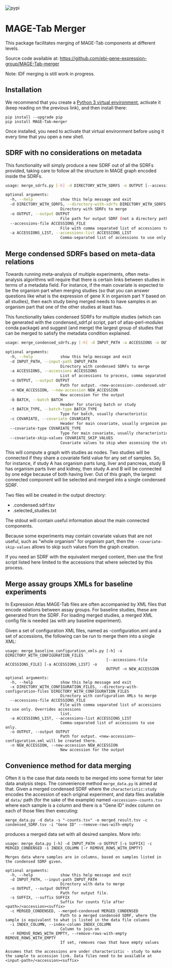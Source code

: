 ![pypi](https://img.shields.io/pypi/v/all_badge.svg)

# MAGE-Tab Merger

This package facilitates merging of MAGE-Tab components at different levels.

Source code available at: https://github.com/ebi-gene-expression-group/MAGE-Tab-merger

Note: IDF merging is still work in progress.

## Installation

We recommend that you create a [Python 3 virtual environment](https://docs.python.org/3/library/venv.html#creating-virtual-environments),
activate it (keep reading on the previous link), and then install there:

```
pip install --upgrade pip
pip install MAGE-Tab-merger
```

Once installed, you need to activate that virtual environment before using it every time that you open a new shell.

## SDRF with no considerations on metadata

This functionality will simply produce a new SDRF out of all the SDRFs provided, taking care to follow all the structure
in MAGE graph encoded inside the SDRFs.

```bash
usage: merge_sdrfs.py [-h] -d DIRECTORY_WITH_SDRFS -o OUTPUT [--accessions-file ACCESSIONS_FILE] [-a ACCESSIONS_LIST]

optional arguments:
  -h, --help            show this help message and exit
  -d DIRECTORY_WITH_SDRFS, --directory-with-sdrfs DIRECTORY_WITH_SDRFS
                        Directory with SDRFs to merge
  -o OUTPUT, --output OUTPUT
                        File path for output SDRF (not a directory path)..
  --accessions-file ACCESSIONS_FILE
                        File with comma separated list of accessions to use only. Overrides accessions list.
  -a ACCESSIONS_LIST, --accessions-list ACCESSIONS_LIST
                        Comma-separated list of accessions to use only.
```

## Merge condensed SDRFs based on meta-data relations

Towards running meta-analysis of multiple experiments, often meta-analysis algorithms will require
that there is certain links between studies in terms of a metadata field. For instance, if the main
covariate is expected to be the organism part when merging studies (so that you can answer questions like
what is the expression of gene X in organism part Y based on all studies), then each study being merged
needs to have samples in an organism part that one of the other studies at least has.

This functionality takes condensed SDRFs for multiple studies (which can be generated with the condensed_sdrf.pl script, part of
atlas-perl-modules conda package) and suggest (and merge) the largest group of studies that can be merged to satisfy
the metadata condition explained.

```bash
usage: merge_condensed_sdrfs.py [-h] -d INPUT_PATH -a ACCESSIONS -o OUTPUT -n NEW_ACCESSION [-b BATCH] [-t BATCH_TYPE] [-c COVARIATE] [--covariate-type COVARIATE_TYPE] [--covariate-skip-values COVARIATE_SKIP_VALUES]

optional arguments:
  -h, --help            show this help message and exit
  -d INPUT_PATH, --input-path INPUT_PATH
                        Directory with condensed SDRFs to merge
  -a ACCESSIONS, --accessions ACCESSIONS
                        List of accessions to process, comma separated
  -o OUTPUT, --output OUTPUT
                        Path for output. <new-accession>.condensed.sdrf.tsv and <new-accession>.selected_studies.txt will be created there.
  -n NEW_ACCESSION, --new-accession NEW_ACCESSION
                        New accession for the output
  -b BATCH, --batch BATCH
                        Header for storing batch or study
  -t BATCH_TYPE, --batch-type BATCH_TYPE
                        Type for batch, usually characteristic
  -c COVARIATE, --covariate COVARIATE
                        Header for main covariate, usually organism part
  --covariate-type COVARIATE_TYPE
                        Type for main covariate, usually characteristic
  --covariate-skip-values COVARIATE_SKIP_VALUES
                        Covariate values to skip when assessing the studies connectivity; a commma separated list of values
```

This will compute a graph with studies as nodes. Two studies will be connected if they share a covariate field value for any set of samples.
So, for instance, if study A has organism parts lung, liver and pancreas, study B has organism parts liver and kidney,
then study A and B will be connected by one edge because of both having liver. Out of this graph,
the largest connected component will be selected and merged into a single condensed SDRF.

Two files will be created in the output directory:

- <new-accession>.condensed.sdrf.tsv
- <new-accession>.selected_studies.txt

The stdout will contain useful information about the main connected components.

Because some experiments may contain covariate values that are not useful, such as "whole organism" for organism part,
then the `--covariate-skip-values` allows to skip such values from the graph creation.

If you need an SDRF with the equivalent merged content, then use the first script listed here limited to the accessions
that where selected by this process.

## Merge assay groups XMLs for baseline experiments

In Expression Atlas MAGE-Tab files are often accompanied by XML files that encode
relations between assay groups. For baseline studies, these are generated from the SDRF. For loading merged studies,
a merged XML config file is needed (as with any baseline experiment).

Given a set of configuration XML files, named as <ACCESSION>-configuration.xml and a set of accessions,
the following can be run to merge them into a single XML:

```
usage: merge_baseline_configuration_xmls.py [-h] -x DIRECTORY_WITH_CONFIGURATION_FILES
                                            [--accessions-file ACCESSIONS_FILE] [-a ACCESSIONS_LIST] -o
                                            OUTPUT -n NEW_ACCESSION

optional arguments:
  -h, --help            show this help message and exit
  -x DIRECTORY_WITH_CONFIGURATION_FILES, --directory-with-configuration-files DIRECTORY_WITH_CONFIGURATION_FILES
                        Directory with configuration XMLs to merge
  --accessions-file ACCESSIONS_FILE
                        File with comma separated list of accessions to use only. Overrides accessions
                        list.
  -a ACCESSIONS_LIST, --accessions-list ACCESSIONS_LIST
                        Comma-separated list of accessions to use only.
  -o OUTPUT, --output OUTPUT
                        Path for output. <new-accession>-configuration.xml will be created there.
  -n NEW_ACCESSION, --new-accession NEW_ACCESSION
                        New accession for the output
```


## Convenience method for data merging

Often it is the case that data needs to be merged into some format for later data analysis steps. The
convenience method `merge_data.py` is aimed at that. Given a merged condensed SDRF where the `characteristic:study`
encodes the accession of each original experiment, and data files available at `data/` path (for the sake of the example)
named `<accession>-counts.tsv` where each sample is a column and there is a "Gene ID" index column on each of those files
then executing:

```
merge_data.py -d data -s "-counts.tsv" -o merged_result.tsv -c condensed_SDRF.tsv -i "Gene ID" --remove-rows-with-empty
```

produces a merged data set with all desired samples. More info:

```
usage: merge_data.py [-h] -d INPUT_PATH -o OUTPUT [-s SUFFIX] -c MERGED_CONDENSED -i INDEX_COLUMN [-r REMOVE_ROWS_WITH_EMPTY]

Merges data where samples are in columns, based on samples listed in the condensed SDRF given.

optional arguments:
  -h, --help            show this help message and exit
  -d INPUT_PATH, --input-path INPUT_PATH
                        Directory with data to merge
  -o OUTPUT, --output OUTPUT
                        Path for output file.
  -s SUFFIX, --suffix SUFFIX
                        Suffix for counts file after <path>/<accession><suffix>
  -c MERGED_CONDENSED, --merged-condensed MERGED_CONDENSED
                        Path to a merged condensed SDRF, where the sample is equivalent to what is listed in the data file columns
  -i INDEX_COLUMN, --index-column INDEX_COLUMN
                        Column to join on
  -r REMOVE_ROWS_WITH_EMPTY, --remove-rows-with-empty REMOVE_ROWS_WITH_EMPTY
                        If set, removes rows that have empty values

Assumes that the accessions are under characteristic - study to make the sample to accession link. Data files need to be available at <input-path>/<accession><suffix>
```

